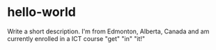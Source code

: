 # hello-world
Write a short description.
I'm from Edmonton, Alberta, Canada and am currently enrolled in a ICT course "get" "in" "it!"
